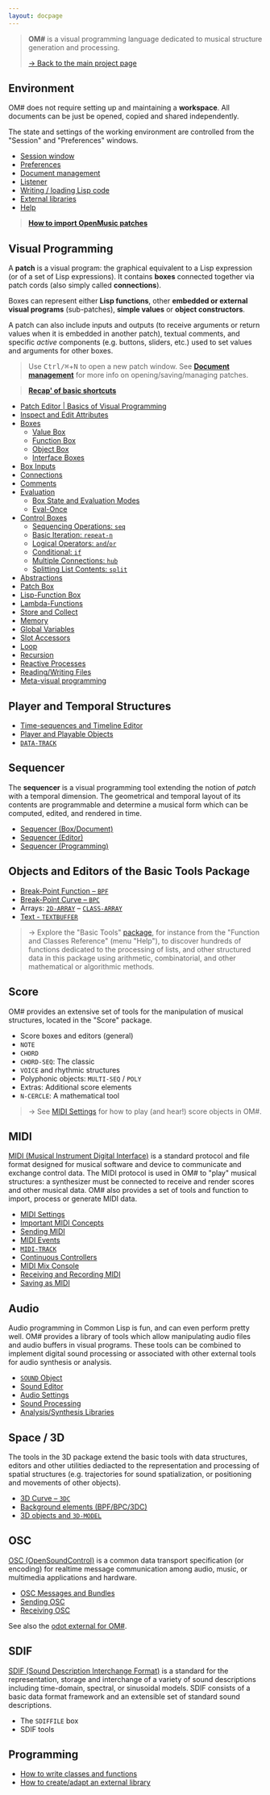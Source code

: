 ```yaml
---
layout: docpage
---
```


> **OM#** is a visual programming language dedicated to musical structure generation and processing.
>
> [&rarr; Back to the main project page](..)

## Environment

OM# does not require setting up and maintaining a **workspace**. All documents can be just be opened, copied and shared independently.

The state and settings of the working environment are controlled from the "Session" and "Preferences" windows.

- [Session window](session)
- [Preferences](preferences)
- [Document management](doc-management)
- [Listener](listener)
- [Writing / loading Lisp code](lisp)
- [External libraries](libraries)
- [Help](help)

> **[How to import OpenMusic patches](import-from-om)**


## Visual Programming

A **patch** is a visual program: the graphical equivalent to a Lisp expression (or of a set of Lisp expressions). It contains **boxes** connected together via patch cords (also simply called **connections**).

Boxes can represent either **Lisp functions**, other **embedded or external visual programs** (sub-patches), **simple values** or **object constructors**.

A patch can also include inputs and outputs (to receive arguments or return values when it is embedded in another patch), textual comments, and specific _active_ components (e.g. buttons, sliders, etc.) used to set values and arguments for other boxes.


> Use <kbd>Ctrl/⌘</kbd>+<kbd>N</kbd> to open a new patch window. See **[Document management](doc-management)** for more info on opening/saving/managing patches.

> **[Recap' of basic shortcuts](basic-commands)**


- [Patch Editor \| Basics of Visual Programming](patch)
- [Inspect and Edit Attributes](inspector)
- [Boxes](box)
  - [Value Box](value-box)
  - [Function Box](function-box)
  - [Object Box](objects)
  - [Interface Boxes](interface-boxes)
- [Box Inputs](box-inputs)
- [Connections](connections)
- [Comments](comments)
- [Evaluation](eval)
  - [Box State and Evaluation Modes](eval-modes)
  - [Eval-Once](eval-once)
- [Control Boxes](control)
  - [Sequencing Operations: `seq`](seq)
  - [Basic Iteration: `repeat-n`](repeat-n)
  - [Logical Operators: `and`/`or`](logic)
  - [Conditional: `if`](if)
  - [Multiple Connections: `hub`](hub)
  - [Splitting List Contents: `split`](split)
- [Abstractions](abstraction)
- [Patch Box](patch-box)
- [Lisp-Function Box](lispfun-box)
- [Lambda-Functions](lambda)
- [Store and Collect](store-collect)
- [Memory](memory)
- [Global Variables](global-variable)
- [Slot Accessors](slots)
- [Loop](loop)
- [Recursion](recursion)
- [Reactive Processes](reactive)
- [Reading/Writing Files](file-io)
- [Meta-visual programming](meta)


## Player and Temporal Structures

- [Time-sequences and Timeline Editor](time-sequence)
- [Player and Playable Objects](player)
- [`DATA-TRACK`](data-track)

## Sequencer

The **sequencer** is a visual programming tool extending the notion of _patch_ with a temporal dimension.
The geometrical and temporal layout of its contents are programmable and determine a musical form which can be computed, edited, and rendered in time.

- [Sequencer (Box/Document)](sequencer)
- [Sequencer (Editor)](sequencer-editor)
- [Sequencer (Programming)](sequencer-programming)

## Objects and Editors of the Basic Tools Package

- [Break-Point Function – `BPF`](bpf)
- [Break-Point Curve – `BPC`](bpc)
- Arrays: [`2D-ARRAY`](2d-array) – [`CLASS-ARRAY`](class-array)
- [Text - `TEXTBUFFER`](textbuffer)

> &rarr; Explore the "Basic Tools" [package](session#the-packages-library-tab), for instance from the "Function and Classes Reference" (menu "Help"), to discover hundreds of functions dedicated to the processing of lists, and other structured data in this package using arithmetic, combinatorial, and other mathematical or algorithmic methods.


## Score

OM# provides an extensive set of tools for the manipulation of musical structures, located in the "Score" package.

- Score boxes and editors (general)
- `NOTE`
- `CHORD`
- `CHORD-SEQ`: The classic
- `VOICE` and rhythmic structures
- Polyphonic objects: `MULTI-SEQ` / `POLY`
- Extras: Additional score elements
- `N-CERCLE`: A mathematical tool

> &rarr; See [MIDI Settings](midi-settings) for how to play (and hear!) score objects in OM#.

## MIDI

[MIDI (Musical Instrument Digital Interface)](https://www.midi.org/) is a standard protocol and file format designed for musical software and device to communicate and exchange control data.
The MIDI protocol is used in OM# to "play" musical structures: a synthesizer must be connected to receive and render scores and other musical data.
OM# also provides a set of tools and function to import, process or generate MIDI data.

- [MIDI Settings](midi-settings)
- [Important MIDI Concepts](midi-basics)
- [Sending MIDI](midi-out)
- [MIDI Events](midi-events)
- [`MIDI-TRACK`](midi-track)
- [Continuous Controllers](midi-cc)
- [MIDI Mix Console](midi-mix-console)
- [Receiving and Recording MIDI](midi-in)
- [Saving as MIDI](midi-save)

## Audio

Audio programming in Common Lisp is fun, and can even perform pretty well. OM# provides a library of tools which allow manipulating audio files and audio buffers in visual programs. These tools can be combined to implement digital sound processing or associated with other external tools for audio synthesis or analysis.

- [`SOUND` Object](sound)
- [Sound Editor](sound-editor)
- [Audio Settings](audio-settings)
- [Sound Processing](sound-processing)
- [Analysis/Synthesis Libraries](sound-libs)


## Space / 3D

The tools in the 3D package extend the basic tools with data structures, editors and other utilities dediacted to the representation and processing of spatial structures (e.g. trajectories for sound spatialization, or positioning and movements of other objects).

- [3D Curve – `3DC`](3dc)
- [Background elements (BPF/BPC/3DC)](background-element)
- [3D objects and `3D-MODEL`](3d-model)


## OSC

[OSC (OpenSoundControl)](http://opensoundcontrol.org/) is a common data transport specification (or encoding) for realtime message communication among audio, music, or multimedia applications and hardware.

- [OSC Messages and Bundles](osc)
- [Sending OSC](osc-send) 
- [Receiving OSC](osc-receive)

See also the [odot external for OM#](https://github.com/cac-t-u-s/o.OM).

## SDIF

[SDIF (Sound Description Interchange Format)](http://sdif.sourceforge.net/) is a standard for the representation, storage and interchange of a variety of sound descriptions including time-domain, spectral, or sinusoidal models. SDIF consists of a basic data format framework and an extensible set of standard sound descriptions.

- The `SDIFFILE` box
- SDIF tools

## Programming

- [How to write classes and functions](write-code)
- [How to create/adapt an external library](write-library)

